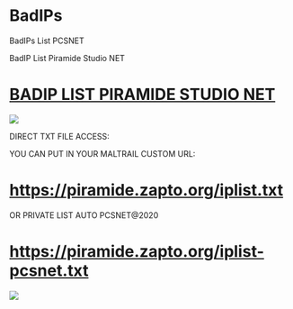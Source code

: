 # BadIPs
BadIPs List PCSNET

BadIP List Piramide Studio NET

<a href="https://piramide.zapto.org/iplist.txt" title="BadIP List PCSNET"><h1 style="color:green;">BADIP LIST PIRAMIDE STUDIO NET</h1></a>

<a href="https://pcsnet.myftp.org/download.php?id=3&token=wwMFacnSpI780zklpAUFZeMMx3SVtbBt" title="BAD IPS LIST DOWNLOAD" ><img src="https://piramide.zapto.org/i/123enigmaddl.png" /></a>


DIRECT TXT FILE ACCESS:

YOU CAN PUT IN YOUR MALTRAIL CUSTOM URL:

<a href="https://piramide.zapto.org/iplist.txt" title="BadIP List PCSNET"><h1 style="color:green;">https://piramide.zapto.org/iplist.txt</h1></a>

OR PRIVATE LIST AUTO PCSNET@2020

<a href="https://piramide.zapto.org/iplist-pcsnet.txt" title="BadIP List PCSNET"><h1 style="color:green;">https://piramide.zapto.org/iplist-pcsnet.txt</h1></a>

<a href="https://pcsnet.myftp.org/" title="Piramide Studio NET" ><img src="https://piramide.zapto.org/i/education_pcs.png" /></a>
